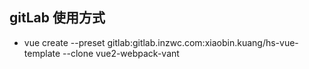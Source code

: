 ## gitLab 使用方式
- vue create --preset gitlab:gitlab.inzwc.com:xiaobin.kuang/hs-vue-template --clone vue2-webpack-vant